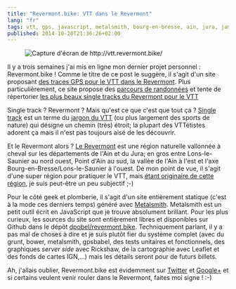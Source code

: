 ```yaml
---
title: "Revermont.bike: VTT dans le Revermont"
lang: "fr"
tags: vtt, gps, javascript, metalsmith, bourg-en-bresse, ain, jura, jamstack
published: 2014-10-20T21:36:26+02:00
---
```


<figure class="object-center">
<img loading="lazy" src="/images/660x/revermont_bike.png" alt="Capture d'écran de
http://vtt.revermont.bike/"></a>
</figure>

Il y a trois semaines j'ai mis en ligne mon dernier projet personnel&nbsp;:
Revermont.bike&nbsp;! Comme le titre de ce post le suggère, il s'agit d'un site
proposant [des traces GPS pour le VTT dans le
Revermont](http://vtt.revermont.bike/). Plus particulièrement, ce site propose
des [parcours de randonnées](http://vtt.revermont.bike/randonnees/) et tente de
répertorier [les plus beaux single tracks du Revermont pour le
VTT](http://vtt.revermont.bike/single-tracks/)

Single track&nbsp;? Revermont&nbsp;? Mais qu'est ce que c'est que tout ça&nbsp;?
[Single track](http://vtt.revermont.bike/tags/single-track/) est un terme du
[jargon du VTT](http://vtt.revermont.bike/glossaire/) (ou plus largement des
sports de nature) qui désigne un chemin (très) étroit; la plupart des VTTétistes
adorent ça mais il n'est pas toujours aisé de les découvrir.

Et le Revermont alors&nbsp;? [Le
Revermont](http://vtt.revermont.bike/tags/revermont/) est une région naturelle
vallonnée à cheval sur les départements de l'Ain et du Jura; en gros entre
Lons-le-Saunier au nord ouest, Point d'Ain au sud, la vallée de l'Ain à l'est et
l'axe Bourg-en-Bresse/Lons-le-Saunier à l'ouest. De mon point de vue, il s'agit
d'une super région pour pratiquer le VTT, mais [étant originaire de cette
région](http://vtt.revermont.bike/posts/sortie-vintage/), je suis peut-être un
peu subjectif ;-)

Pour le côté geek et plomberie, il s'agit d'un site entièrement statique (c'est
à la mode ces derniers temps) généré avec
[Metalsmith](http://www.metalsmith.io/).  Metalsmith est un petit outil écrit en
JavaScript que je trouve absolument brillant. Pour les plus curieux, les sources
du site sont entièrement libres et disponibles sur Github dans le dépôt
[dpobel/revermont.bike](https://github.com/dpobel/revermont.bike/).
Techniquement parlant, il y a pas mal de choses à dire et je suis plutôt fier du
système complet (avec du grunt, bower, metalsmith, gpsbabel, des tests unitaires
et fonctionnels, des graphiques *server side* avec Rickshaw, de la cartographie
avec Leaflet et des fonds de cartes IGN,...) mais les détails seront pour de
futurs billets.

Ah, j'allais oublier, Revermont.bike est évidemment sur
[Twitter](https://twitter.com/Revermont_bike) et
[Google+](https://plus.google.com/107813370030366851762/posts) et si certains
veulent venir rouler dans le Revermont, faites moi signe&nbsp;!&nbsp;:-)
